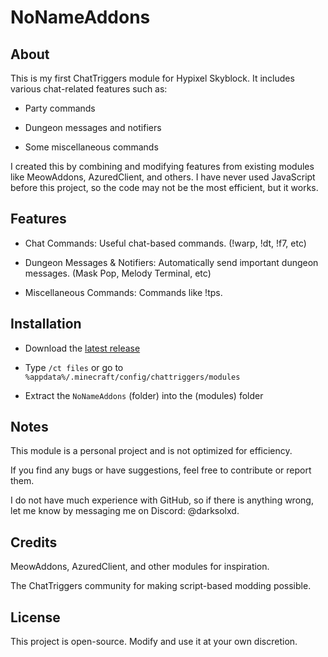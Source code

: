 # NoNameAddons

## About

This is my first ChatTriggers module for Hypixel Skyblock. It includes various chat-related features such as:

- Party commands

- Dungeon messages and notifiers

- Some miscellaneous commands

I created this by combining and modifying features from existing modules like MeowAddons, AzuredClient, and others. I have never used JavaScript before this project, so the code may not be the most efficient, but it works.

## Features

- Chat Commands: Useful chat-based commands. (!warp, !dt, !f7, etc)

- Dungeon Messages & Notifiers: Automatically send important dungeon messages. (Mask Pop, Melody Terminal, etc)

- Miscellaneous Commands: Commands like !tps.

## Installation

- Download the [latest release](https://github.com/No-Name-XD/NoNameAddons/releases/)

- Type `/ct files` or go to `%appdata%/.minecraft/config/chattriggers/modules`

- Extract the `NoNameAddons` (folder) into the (modules) folder

## Notes

This module is a personal project and is not optimized for efficiency.

If you find any bugs or have suggestions, feel free to contribute or report them.

I do not have much experience with GitHub, so if there is anything wrong, let me know by messaging me on Discord: @darksolxd.

## Credits

MeowAddons, AzuredClient, and other modules for inspiration.

The ChatTriggers community for making script-based modding possible.

## License

This project is open-source. Modify and use it at your own discretion.